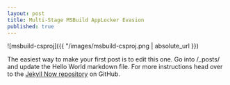 ```yaml
---
layout: post
title: Multi-Stage MSBuild AppLocker Evasion
published: true
---
```

![msbuild-csproj]({{ "/images/msbuild-csproj.png | absolute_url }})

The easiest way to make your first post is to edit this one. Go into /_posts/ and update the Hello World markdown file. For more instructions head over to the [Jekyll Now repository](https://github.com/barryclark/jekyll-now) on GitHub.
